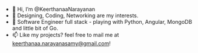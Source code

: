 - 👋 Hi, I’m @KeerthanaaNarayanan
- 👀 Designing, Coding, Networking are my interests.
- 🌱 Software Engineer full stack - playing with Python, Angular, MongoDB and little bit of Go.
- 📫 Like my projects? feel free to mail me at keerthanaa.narayanasamy@gmail.com!
